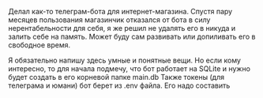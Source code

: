 Делал как-то телеграм-бота для интернет-магазина. Спустя пару месяцев пользования магазинчик отказался от бота в силу нерентабельности для себя, я же решил не удалять его в никуда и залить себе на память.
Может буду сам развивать или допиливать его в свободное время.

Я обязательно напишу здесь умные и понятные вещи.
Но если кому интересно, то для начала подмечу, что бот работает на SQLite и нужно будет создать в его корневой папке main.db
Также токены (для телеграма и юмани) бот берет из .env файла. Его надо составить
